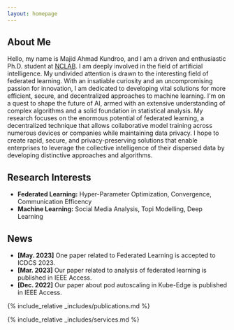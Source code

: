 ```yaml
---
layout: homepage
---
```


## About Me

Hello, my name is Majid Ahmad Kundroo, and I am a driven and enthusiastic Ph.D. student at [NCLAB](https://nclab.cbnu.ac.kr). I am deeply involved in the field of artificial intelligence. My undivided attention is drawn to the interesting field of federated learning. With an insatiable curiosity and an uncompromising passion for innovation, I am dedicated to developing vital solutions for more efficient, secure, and decentralized approaches to machine learning. I'm on a quest to shape the future of AI, armed with an extensive understanding of complex algorithms and a solid foundation in statistical analysis. My research focuses on the enormous potential of federated learning, a decentralized technique that allows collaborative model training across numerous devices or companies while maintaining data privacy. I hope to create rapid, secure, and privacy-preserving solutions that enable enterprises to leverage the collective intelligence of their dispersed data by developing distinctive approaches and algorithms.

## Research Interests

- **Federated Learning:** Hyper-Parameter Optimization, Convergence, Communication Efficency
- **Machine Learning:** Social Media Analysis, Topi Modelling, Deep Learning

## News

- **[May. 2023]** One paper related to Federated Learning is accepted to ICDCS 2023.
- **[Mar. 2023]** Our paper related to analysis of federated learning is published in IEEE Access.
- **[Dec. 2022]** Our paper about pod autoscaling in Kube-Edge is published in IEEE Access.

{% include_relative _includes/publications.md %}

{% include_relative _includes/services.md %}
